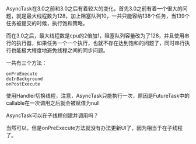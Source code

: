 AsyncTask在3.0之前和3.0之后有着较大的变化，首先3.0之前有着一个很大的问题，就是最大线程数为128，加上阻塞队列10，一共只能容纳138个任务，当139个任务被提交的时候，执行饱和策略。

而在3.0之后，最大线程数是cpu的2倍加1，阻塞队列容量改为了128，并且使用串行的执行器，如果任务一个一个执行，也就不存在达到饱和的问题了，同时串行执行也能极大程度地避免线程之间的同步问题。

一共有三个方法：

    onProExecute
    doInBackground
    onPostExecute

使用Handler切换线程，注意，AsyncTask只能执行一次，原因是FutureTask中的callable在一次调用之后就会被赋值为null

AsyncTask可以在子线程创建并调用吗？

当然可以，但是onPreExecute方法就没有办法更新UI了，因为相当于在子线程了。
